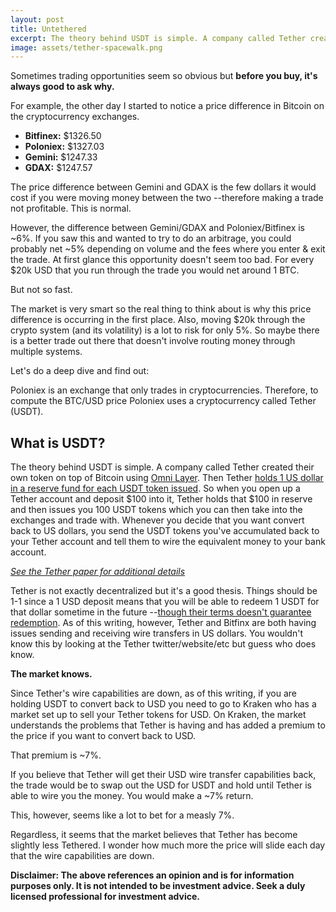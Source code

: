 ```yaml
---
layout: post
title: Untethered
excerpt: The theory behind USDT is simple. A company called Tether created their own token on top of Bitcoin using Omni Layer...
image: assets/tether-spacewalk.png
---
```


Sometimes trading opportunities seem so obvious but **before you buy, it's always good to ask why.**

For example, the other day I started to notice a price difference in Bitcoin on the cryptocurrency exchanges.

- **Bitfinex:** $1326.50
- **Poloniex:** $1327.03
- **Gemini:** $1247.33
- **GDAX:** $1247.57

The price difference between Gemini and GDAX is the few dollars it would cost if you were moving money between the two --therefore making a trade not profitable. This is normal.

However, the difference between Gemini/GDAX and Poloniex/Bitfinex is ~6%. If you saw this and wanted to try to do an arbitrage, you could probably net ~5% depending on volume and the fees where you enter & exit the trade. At first glance this opportunity doesn't seem too bad. For every $20k USD that you run through the trade you would net around 1 BTC.

But not so fast.

The market is very smart so the real thing to think about is why this price difference is occurring in the first place. Also, moving $20k through the crypto system (and its volatility) is a lot to risk for only 5%. So maybe there is a better trade out there that doesn't involve routing money through multiple systems.

Let's do a deep dive and find out:

Poloniex is an exchange that only trades in cryptocurrencies. Therefore, to compute the BTC/USD price Poloniex uses a cryptocurrency called Tether (USDT).

## What is USDT?
The theory behind USDT is simple. A company called Tether created their own token on top of Bitcoin using [Omni Layer](http://www.omnilayer.org/). Then Tether [holds 1 US dollar in a reserve fund for each USDT token issued](https://wallet.tether.to/transparency). So when you open up a Tether account and deposit $100 into it, Tether holds that $100 in reserve and then issues you 100 USDT tokens which you can then take into the exchanges and trade with. Whenever you decide that you want convert back to US dollars, you send the USDT tokens you've accumulated back to your Tether account and tell them to wire the equivalent money to your bank account.

*[See the Tether paper for additional details](https://bravenewcoin.com/assets/Whitepapers/Tether-White-Paper.pdf)*

Tether is not exactly decentralized but it's a good thesis. Things should be 1-1 since a 1 USD deposit means that you will be able to redeem 1 USDT for that dollar sometime in the future --[though their terms doesn't guarantee redemption](https://tether.to/legal/). As of this writing, however, Tether and Bitfinx are both having issues sending and receiving wire transfers in US dollars. You wouldn't know this by looking at the Tether twitter/website/etc but guess who does know.

**The market knows.**

Since Tether's wire capabilities are down, as of this writing, if you are holding USDT to convert back to USD you need to go to Kraken who has a market set up to sell your Tether tokens for USD. On Kraken, the market understands the problems that Tether is having and has added a premium to the price if you want to convert back to USD.

That premium is ~7%.

If you believe that Tether will get their USD wire transfer capabilities back, the trade would be to swap out the USD for USDT and hold until Tether is able to wire you the money. You would make a ~7% return.

This, however, seems like a lot to bet for a measly 7%.

Regardless, it seems that the market believes that Tether has become slightly less Tethered. I wonder how much more the price will slide each day that the wire capabilities are down.

**Disclaimer: The above references an opinion and is for information purposes only. It is not intended to be investment advice. Seek a duly licensed professional for investment advice.**
